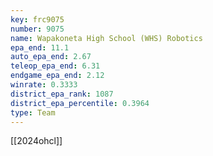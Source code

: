 ```yaml
---
key: frc9075
number: 9075
name: Wapakoneta High School (WHS) Robotics
epa_end: 11.1
auto_epa_end: 2.67
teleop_epa_end: 6.31
endgame_epa_end: 2.12
winrate: 0.3333
district_epa_rank: 1087
district_epa_percentile: 0.3964
type: Team
---
```

[[2024ohcl]]

